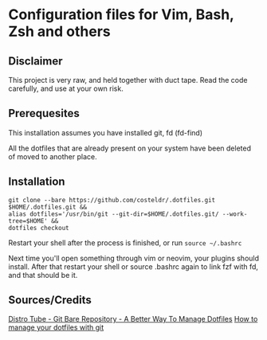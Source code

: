 # Configuration files for Vim, Bash, Zsh and others

## Disclaimer
This project is very raw, and held together with duct tape. Read the code carefully, and use at your own risk.

## Prerequesites
This installation assumes you have installed git, fd (fd-find)

All the dotfiles that are already present on your system have been deleted of moved to another place.

## Installation

```
git clone --bare https://github.com/costeldr/.dotfiles.git $HOME/.dotfiles.git &&
alias dotfiles='/usr/bin/git --git-dir=$HOME/.dotfiles.git/ --work-tree=$HOME' &&
dotfiles checkout
```
Restart your shell after the process is finished, or run `source ~/.bashrc`

Next time you'll open something through vim or neovim, your plugins should install.
After that restart your shell or source .bashrc again to link fzf with fd, and that should be it.

## Sources/Credits

[Distro Tube - Git Bare Repository - A Better Way To Manage Dotfiles](https://www.youtube.com/watch?v=tBoLDpTWVOM)
[How to manage your dotfiles with git](https://medium.com/toutsbrasil/how-to-manage-your-dotfiles-with-git-f7aeed8adf8b)
